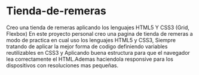 # Tienda-de-remeras
Creo una tienda de remeras aplicando los lenguajes HTML5 Y CSS3 (Grid, Flexbox)
En este proyecto personal creo una pagina de tienda de remeras a modo de practica en cual uso los lenguajes
HTML5 y CSS3, Siempre tratando de aplicar la mejor forma de codigo definiendo variables reutilizables en CSS3
y Aplicando buena estructura para que el navegador lea correctamente el HTML.Ademas haciendola responsive para los dispositivos con resoluciones mas pequeñas.
